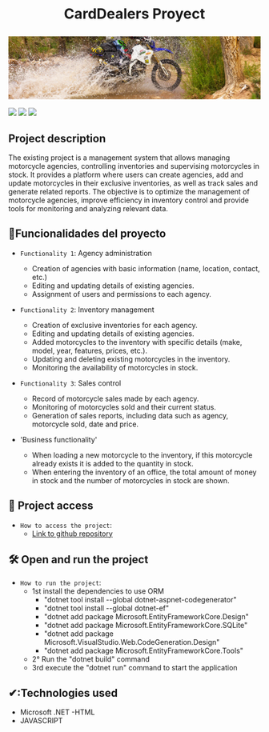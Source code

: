 <h1 align="center">
  <p align="center">CardDealers Proyect</p>
</h1>

![Imagen ilustrativa](https://github.com/guido-sanz/guido-sanz-parcial1/blob/main/img/ColDualSptNoRack.jpg)

<p align="left">
   <img src="https://img.shields.io/badge/STATUS-Development-green">
   <img src="https://img.shields.io/badge/LANGUAJE-.NET-blueviolet">
   <img src="https://img.shields.io/badge/VERSION-1.0-blue">
</p>

<h2>Project description</h2>
<p>The existing project is a management system that allows managing motorcycle agencies, controlling inventories and supervising motorcycles in stock. It provides a platform where users can create agencies, add and update motorcycles in their exclusive inventories, as well as track sales and generate related reports. The objective is to optimize the management of motorcycle agencies, improve efficiency in inventory control and provide tools for monitoring and analyzing relevant data.</p>

## :hammer:Funcionalidades del proyecto

- `Functionality 1`: Agency administration
     - Creation of agencies with basic information (name, location, contact, etc.)
     - Editing and updating details of existing agencies.
     - Assignment of users and permissions to each agency.
      
- `Functionality 2`: Inventory management
     - Creation of exclusive inventories for each agency.
     - Editing and updating details of existing agencies.
     - Added motorcycles to the inventory with specific details (make, model, year, features, prices, etc.).
     - Updating and deleting existing motorcycles in the inventory.
     - Monitoring the availability of motorcycles in stock.

- `Functionality 3`: Sales control
     - Record of motorcycle sales made by each agency.
     - Monitoring of motorcycles sold and their current status.
     - Generation of sales reports, including data such as agency, motorcycle sold, date and price.

- 'Business functionality'
     - When loading a new motorcycle to the inventory, if this motorcycle already exists it is added to the quantity in stock.
     - When entering the inventory of an office, the total amount of money in stock and the number of motorcycles in stock are shown.
 
## 📁 Project access

- `How to access the project`:
    - [Link to github repository](https://github.com/Tanqueta88/CarDealers_Proyect.git)

## 🛠️ Open and run the project

- `How to run the project`:
     - 1st install the dependencies to use ORM
         - "dotnet tool install --global dotnet-aspnet-codegenerator"
         - "dotnet tool install --global dotnet-ef"
         - "dotnet add package Microsoft.EntityFrameworkCore.Design"
         - "dotnet add package Microsoft.EntityFrameworkCore.SQLite"
         - "dotnet add package Microsoft.VisualStudio.Web.CodeGeneration.Design"
         - "dotnet add package Microsoft.EntityFrameworkCore.Tools"
     - 2° Run the "dotnet build" command
     - 3rd execute the "dotnet run" command to start the application

## ✔:Technologies used
   - Microsoft .NET
   -HTML
   - JAVASCRIPT
